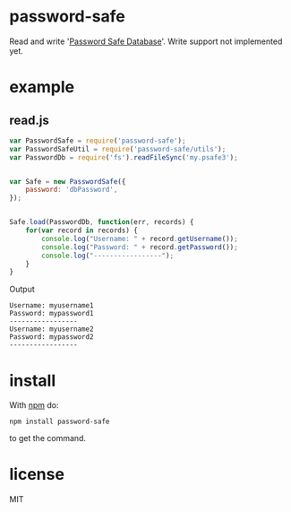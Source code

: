 # password-safe

Read and write '[Password Safe Database](http://pwsafe.org/)'. Write support not implemented yet.

# example

## read.js

```js
var PasswordSafe = require('password-safe');
var PasswordSafeUtil = require('password-safe/utils');
var PasswordDb = require('fs').readFileSync('my.psafe3');


var Safe = new PasswordSafe({
    password: 'dbPassword',
});


Safe.load(PasswordDb, function(err, records) {
    for(var record in records) {
        console.log("Username: " + record.getUsername());
        console.log("Password: " + record.getPassword());
        console.log("-----------------");
    }
}
```

Output

```
Username: myusername1
Password: mypassword1
-----------------
Username: myusername2
Password: mypassword2
-----------------
```

# install

With [npm](http://npmjs.org) do:

```
npm install password-safe
```

to get the command.

# license

MIT
